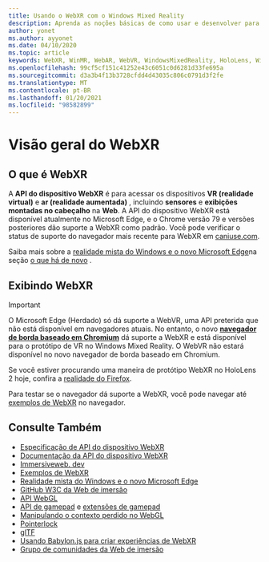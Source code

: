 ```yaml
---
title: Usando o WebXR com o Windows Mixed Reality
description: Aprenda as noções básicas de como usar e desenvolver para aplicativos WebXR executados em headsets de imersão de realidade mista do Windows.
author: yonet
ms.author: ayyonet
ms.date: 04/10/2020
ms.topic: article
keywords: WebXR, WinMR, WebAR, WebVR, WindowsMixedReality, HoloLens, Windows Mixed Reality, Web VR, Web XR, Web Mr, Web ar, 360, 360 vídeo, 360 vídeos, 360 Photo, 360 fotos, 360 Content, imersão Web, immersiveweb, IW
ms.openlocfilehash: 99cf5cf151c41252e43c6051c0d6281d33fe695a
ms.sourcegitcommit: d3a3b4f13b3728cfdd4d43035c806c0791d3f2fe
ms.translationtype: MT
ms.contentlocale: pt-BR
ms.lasthandoff: 01/20/2021
ms.locfileid: "98582899"
---
```

# <a name="webxr-overview"></a>Visão geral do WebXR

## <a name="what-is-webxr"></a>O que é WebXR

A **API do dispositivo WebXR** é para acessar os dispositivos **VR (realidade virtual)** e **ar (realidade aumentada)** , incluindo **sensores** e **exibições montadas no cabeçalho** na **Web**. A API do dispositivo WebXR está disponível atualmente no Microsoft Edge, e o Chrome versão 79 e versões posteriores dão suporte a WebXR como padrão. Você pode verificar o status de suporte do navegador mais recente para WebXR em [caniuse.com](https://caniuse.com/#search=webxr).

Saiba mais sobre a [realidade mista do Windows e o novo Microsoft Edge](/windows/mixed-reality/new-microsoft-edge#introducing-the-new-microsoft-edge)na seção [o que há de novo](/windows/mixed-reality/mrtk-porting-guide) .

## <a name="viewing-webxr"></a>Exibindo WebXR

> [!IMPORTANT]
> O Microsoft Edge (Herdado) só dá suporte a WebVR, uma API preterida que não está disponível em navegadores atuais. No entanto, o novo **[navegador de borda baseado em Chromium](../../whats-new/new-microsoft-edge.md)** dá suporte a WebXR e está disponível para o protótipo de VR no Windows Mixed Reality. O WebVR não estará disponível no novo navegador de borda baseado em Chromium.
> 
> Se você estiver procurando uma maneira de protótipo WebXR no HoloLens 2 hoje, confira a [realidade do Firefox](https://mixedreality.mozilla.org/firefox-reality/).

Para testar se o navegador dá suporte a WebXR, você pode navegar até [exemplos de WebXR](https://immersive-web.github.io/webxr-samples/) no navegador.

## <a name="see-also"></a>Consulte Também

* [Especificação de API do dispositivo WebXR](https://immersive-web.github.io/webxr/)
* [Documentação da API do dispositivo WebXR](https://developer.mozilla.org/en-US/docs/Web/API/WebXR_Device_API)
* [Immersiveweb. dev](https://immersiveweb.dev/)
* [Exemplos de WebXR](https://immersive-web.github.io/webxr-samples/)
* [Realidade mista do Windows e o novo Microsoft Edge](/windows/mixed-reality/new-microsoft-edge#introducing-the-new-microsoft-edge)
* [GitHub W3C da Web de imersão](https://github.com/immersive-web)
* [API WebGL](/previous-versions/windows/internet-explorer/ie-developer/dev-guides/bg182648(v=vs.85))
* [API de gamepad](https://msdn.microsoft.com/library/dn743630(v=vs.85).aspx) e [extensões de gamepad](https://w3c.github.io/gamepad/extensions.html)
* [Manipulando o contexto perdido no WebGL](https://www.khronos.org/webgl/wiki/HandlingContextLost)
* [Pointerlock](https://www.w3.org/TR/pointerlock/)
* [glTF](https://www.khronos.org/gltf)
* [Usando Babylon.js para criar experiências de WebXR](https://doc.babylonjs.com/how_to/introduction_to_webxr)
* [Grupo de comunidades da Web de imersão](https://www.w3.org/community/immersive-web/)